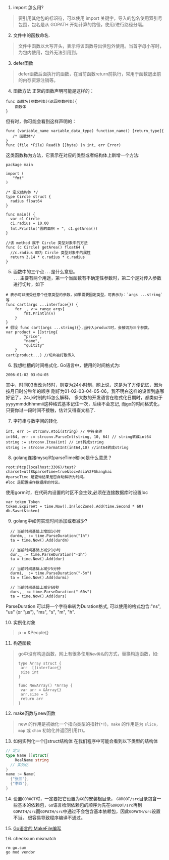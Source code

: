 1. import 怎么用?
> 要引用其他包的标识符，可以使用 import 关键字，导入的包名使用双引号包围，包名是从 GOPATH 开始计算的路径，使用/进行路径分隔。

2. 文件中的函数命名.
> 文件中函数以大写开头，表示将该函数导出供包外使用。当首字母小写时，为包内使用，包外无法引用到。

3. defer函数
> defer函数后面执行的函数，在当前函数return前执行，常用于函数退出前的内存资源注销等。

4. 函数方法
正常的函数声明可能是这样的：
```
func 函数名(参数列表)(返回参数列表){
    函数体
}
```
但有时，你可能会看到这样声明的：
```
func (variable_name variable_data_type) function_name() [return_type]{
   /* 函数体*/
}
func (file *File) Read(b []byte) (n int, err Error)
```
这类函数称为方法，它表示在对应的类型或者结构体上新增一个方法:
  ```
  package main

  import (
     "fmt"  
  )

  /* 定义结构体 */
  type Circle struct {
    radius float64
  }

  func main() {
    var c1 Circle
    c1.radius = 10.00
    fmt.Println("圆的面积 = ", c1.getArea())
  }

  //该 method 属于 Circle 类型对象中的方法
  func (c Circle) getArea() float64 {
    //c.radius 即为 Circle 类型对象中的属性
    return 3.14 * c.radius * c.radius
  }
  ```

5. 函数中的三个点`...`是什么意思。  
`...`主要有两个用途，第一个当函数有不确定性参数时，第二个是对传入参数进行切片，如下
```
# 表示可以接受任意个任意类型的参数，如果需要固定类型，可表示为：`args ...string`等
func cart(args ...interface{}) {
	for _, v:= range args{
		fmt.Println(v)
	}
}
# 假设 func cart(args ...string){},当传入product时，会被切为三个参数。
var product = []string{
        "price",
        "name",
        "quitity"
    }
cart(product...) //切片被打散传入
```

6. 我想吐槽的时间格式化.
Go语言中，使用的时间格式为:
```
2006-01-02 03:04:05
```
其中，时间03当改为15时，则变为24小时制，网上说，这是为了方便记忆，因为按月日时分秒年的顺序
刚好为01-02-03-04-05-06，我不明白这样的设置到底哪好记了，24小时制的15怎么解释，
多大数的开发语言在格式化日期时，都类似于yyyymmddhhmmii这种格式基本记住一次，后续不会忘记,
而go的时间格式化，只要你过一段时间不接触，估计又得查文档了.

7. 字符串与数字间的转化
```
int, err := strconv.Atoi(string) // 字符串转
int64, err := strconv.ParseInt(string, 10, 64) // string转成int64  
string := strconv.Itoa(int) // int转成string
string := strconv.FormatInt(int64,10) //int64转成string
```

8. golang连接mysql时parseTime和loc是什么意思？
```
root:@tcp(localhost:3306)/test?charset=utf8&parseTime=true&loc=Asia%2FShanghai
#parseTime 是查询结果是否自动解析为时间。
#loc 是配置操作数据库的时区。
```
使用gorm时，在代码内设置的时区不会生效,必须在连接数据库时设置loc
```
var token Token
token.ExpireAt = time.Now().In(locZone).Add(time.Second * 60)
db.Save(&token)
```
9. golang中如何实现时间添加或者减少?
```
  // 当前时间基础上增加1小时
  durdm,_ := time.ParseDuration("1h")
  ta = time.Now().Add(durdm)

  // 当前时间基础上减少1小时
  dur,_ := time.ParseDuration("-1h")
  ta = time.Now().Add(dur)

  // 当前时间基础上减少5分钟
  durmi,_ := time.ParseDuration("-5m")
  ta = time.Now().Add(durmi)

  // 当前时间基础上减少60秒
  durs,_ := time.ParseDuration("-60s")
  ta = time.Now().Add(durs)
```
ParseDuration 可以将一个字符串转为Duration格式,
可以使用的格式包含:"ns", "us" (or "µs"), "ms", "s", "m", "h".

10. 实例化对象
> p := &People{}

11. 构造函数
> go中没有构造函数，网上有很多使用`New类名`的方式，替换构造函数，如:  
>  ```
>  type Array struct {
>  	arr  []interface{}
>  	size int
>  }
>
>  func NewArray() *Array {
>  	var arr = &Array{}
>  	arr.size = 5
>  	return arr
>  }
>  ```

12. make函数与new函数
> new 的作用是初始化一个指向类型的指针(`*T`)，`make` 的作用是为 `slice`，`map` 或 `chan` 初始化并返回引用(`T`)。

13. 如何实列化一个[]struct结构体
在我们程序中可能会看到以下类型的结构体
```go
// 定义
type Name []struct{
	RealName string
  // 实列化
}
name := Name{
  {"张三"},
  {"李四"},
}
```

14. 设置`GOROOT`时，一定要把它设置为`GO`的安装根目录，
`GOROOT/src`目录包含一些基本的依赖包，`GO`语言检测依赖包的顺序为先在`GOROOT/src`再到
`GOPATH/src`而`GOPATH/src`中通过不会包含基本依赖包，因此`GOPATH/src`设置不当，
很容易导致程序编译不通过。


15. [Go语言的 MakeFile编写](https://studygolang.com/articles/14919?fr=sidebar)


16. checksum mismatch
```
rm go.sum
go mod vendor
```
